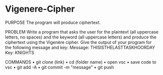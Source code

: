 # Vigenere-Cipher
PURPOSE
The program will produce ciphertext.

PROBLEM
Write a program that asks the user for the plaintext (all uppercase letters, no spaces) and the keyword (all uppercase letters) and produce the ciphertext using the Vigenère cipher. 
Give the output of your program for the following message and key:
Message: THISISTHELASTTASKHOORDAY
Key: KNIGHTS

COMMANDS • git clone (link) • cd (folder name) • open vsc • save code to vsc • git add -A • git commit -m "message" • git push
